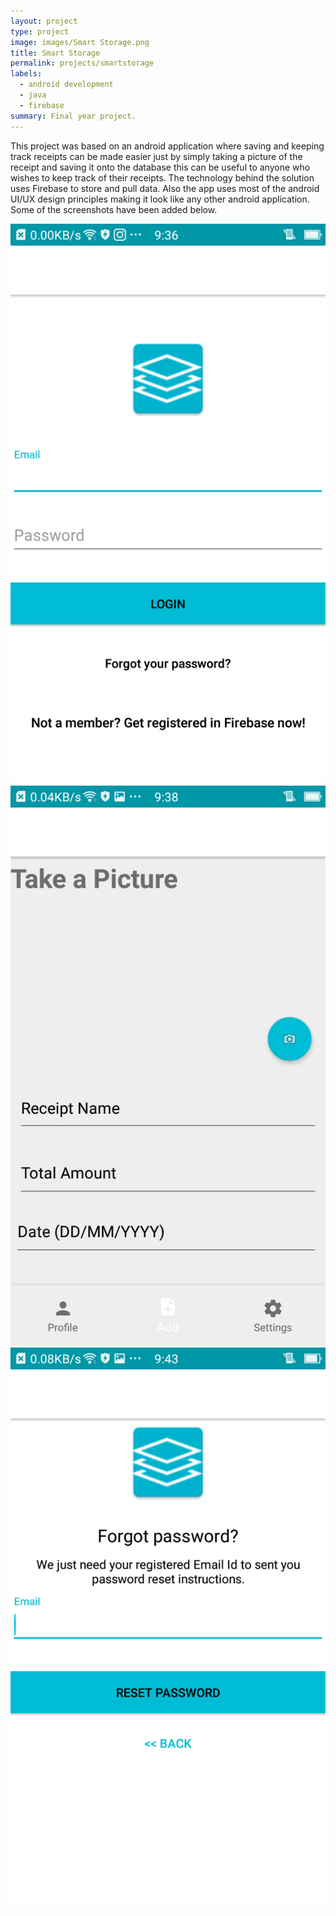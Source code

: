 ```yaml
---
layout: project
type: project
image: images/Smart Storage.png
title: Smart Storage
permalink: projects/smartstorage
labels:
  - android development
  - java
  - firebase
summary: Final year project.
---
```


This project was based on an android application where saving and keeping track receipts can be made easier just by simply taking a picture of the receipt and saving it onto the database this can be useful to anyone who wishes to keep track of their receipts. The technology behind the solution uses Firebase to store and pull data. Also the app uses most of the android UI/UX design principles making it look like any other android application. Some of the screenshots have been added below. 


<div class="ui small rounded images">
  <img class="ui image" src="../images/Login.png">
  <img class="ui image" src="../images/Add.png">
  <img class="ui image" src="../images/Forgot Password.png">
</div>



